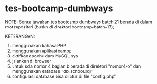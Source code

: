 # tes-bootcamp-dumbways
NOTE: Senua jawaban tes bootcamp dumbways batch 21 berada di dalam root repositori (buakn di direktori bootcamp-batch-17);

KETERANGAN:
1. menggunakan bahasa PHP
2. menggunakan aplikasi xampp
3. aktifkan apache dam MySQL nya
4. jalankan di browser
5. untuk sola nomor 4 bagian b berada di direktori "nomor4-b" dan menggunakan database "db_school.sql"
6. configurasi database bisa di atur di file "config.php"
